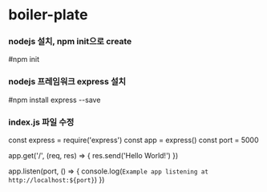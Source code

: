 # boiler-plate

### nodejs 설치, npm init으로 create
#npm init

### nodejs 프레임워크 express 설치
#npm install express --save

### index.js 파일 수정
const express = require('express')
const app = express()
const port = 5000

app.get('/', (req, res) => {
res.send('Hello World!')
})

app.listen(port, () => {
console.log(`Example app listening at http://localhost:${port}`)
})
